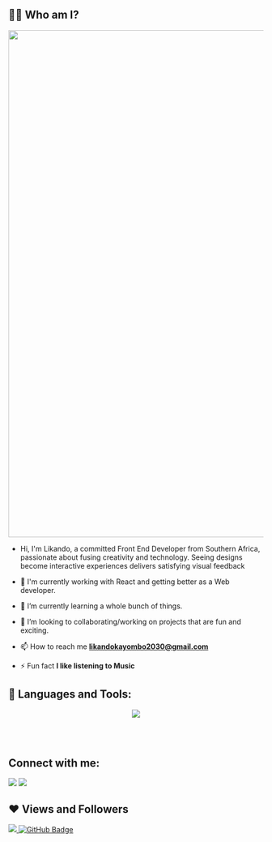## 🙋‍♂️ Who am I?

<img src="https://github.com/Anmol-Baranwal/Cool-GIFs-For-GitHub/assets/74038190/0c7eb6ed-663b-4ce4-bfbd-18239a38ba1b" width="1000">

- Hi, I'm Likando, a committed Front End Developer from Southern Africa, passionate about fusing creativity and technology. Seeing designs become interactive experiences delivers satisfying visual feedback

- 🔭 I'm currently working with React and getting better as a Web developer.

- 🌱 I’m currently learning a whole bunch of things.

- 👯 I’m looking to collaborating/working on projects that are fun and exciting.

- 📫 How to reach me **likandokayombo2030@gmail.com**

- ⚡ Fun fact **I like listening to Music**

## 🚀 Languages and Tools:

<p align="center">
  <a href="https://skillicons.dev">
    <img src="https://skillicons.dev/icons?i=react,javascript,tailwindcss,css,html,git" />
  </a>
</p>

<br/>
<br/>

## Connect with me:

<a href = "https://twitter.com/likandokayombo"><img src="https://img.icons8.com/fluent/48/000000/twitter.png"/></a>
<a href = "https://www.instagram.com/likandokayombo3/"><img src="https://img.icons8.com/fluent/48/000000/instagram-new.png"/></a>

</p>

## ❤ Views and Followers

<a href="https://github.com/Meghna-DAS/github-profile-views-counter">
    <img src="https://komarev.com/ghpvc/?username=likandokayombo">
</a>
<a href="https://github.com/likandokayombo?tab=followers"><img src="https://img.shields.io/github/followers/likandokayombo?label=Followers&style=social" alt="GitHub Badge"></a>
